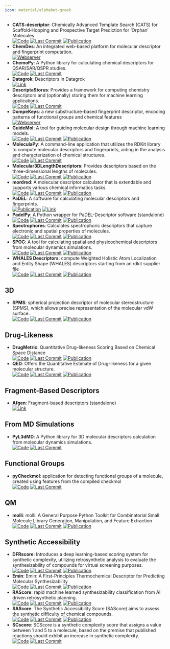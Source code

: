 ```yaml
---
icon: material/alphabet-greek
---
```


- **CATS-descriptor**: Chemically Advanced Template Search (CATS) for Scaffold‐Hopping and Prospective Target Prediction for ‘Orphan’ Molecules  
		[![Code](https://img.shields.io/github/stars/alexarnimueller/cats-descriptor?style=for-the-badge&logo=github)](https://github.com/alexarnimueller/cats-descriptor) [![Last Commit](https://img.shields.io/github/last-commit/alexarnimueller/cats-descriptor?style=for-the-badge&logo=github)](https://github.com/alexarnimueller/cats-descriptor) [![Publication](https://img.shields.io/badge/Publication-Citations:138-blue?style=for-the-badge&logo=bookstack)](https://doi.org/10.1002%2Fminf.201200141) 
- **ChemDes**: An integrated web-based platform for molecular descriptor and fingerprint computation.  
	[![Webserver](https://img.shields.io/badge/Webserver-online-brightgreen?style=for-the-badge&logo=cachet&logoColor=65FF8F)](http://www.scbdd.com/chemdes/) 
- **ChemoPy**: A Python library for calculating chemical descriptors for QSAR/SAR/QSPR studies.  
		[![Code](https://img.shields.io/github/stars/ifyoungnet/Chemopy?style=for-the-badge&logo=github)](https://github.com/ifyoungnet/Chemopy?tab=readme-ov-file) [![Last Commit](https://img.shields.io/github/last-commit/ifyoungnet/Chemopy?style=for-the-badge&logo=github)](https://github.com/ifyoungnet/Chemopy?tab=readme-ov-file) 
- **Datagrok**: Descriptors in Datagrok  
	[![Link](https://img.shields.io/badge/Link-online-brightgreen?style=for-the-badge&logo=cachet&logoColor=65FF8F)](https://datagrok.ai/help/datagrok/solutions/domains/chem/descriptors) 
- **DescriptaStorus**: Provides a framework for computing chemistry descriptors and (optionally) storing them for machine learning applications.  
		[![Code](https://img.shields.io/github/stars/bp-kelley/descriptastorus?style=for-the-badge&logo=github)](https://github.com/bp-kelley/descriptastorus) [![Last Commit](https://img.shields.io/github/last-commit/bp-kelley/descriptastorus?style=for-the-badge&logo=github)](https://github.com/bp-kelley/descriptastorus) 
- **DompeKeys**: a new substructure-based fingerprint descriptor, encoding patterns of functional groups and chemical features  
	[![Webserver](https://img.shields.io/badge/Webserver-online-brightgreen?style=for-the-badge&logo=cachet&logoColor=65FF8F)](https://dompekeys.exscalate.eu/) 
- **GuideMol**: A tool for guiding molecular design through machine learning models.  
		[![Code](https://img.shields.io/github/stars/jairesdesousa/guidemol?style=for-the-badge&logo=github)](https://github.com/jairesdesousa/guidemol) [![Last Commit](https://img.shields.io/github/last-commit/jairesdesousa/guidemol?style=for-the-badge&logo=github)](https://github.com/jairesdesousa/guidemol) [![Publication](https://img.shields.io/badge/Publication-Citations:3-blue?style=for-the-badge&logo=bookstack)](https://doi.org/10.1002/minf.202300190) 
- **MoleculaPy**: A command-line application that utilizes the RDKit library to compute molecular descriptors and fingerprints, aiding in the analysis and characterization of chemical structures.  
		[![Code](https://img.shields.io/github/stars/kamilpytlak/MoleculaPy?style=for-the-badge&logo=github)](https://github.com/kamilpytlak/MoleculaPy) [![Last Commit](https://img.shields.io/github/last-commit/kamilpytlak/MoleculaPy?style=for-the-badge&logo=github)](https://github.com/kamilpytlak/MoleculaPy) 
- **Molecular3DLengthDescriptors**: Provides descriptors based on the three-dimensional lengths of molecules.  
		[![Code](https://img.shields.io/github/stars/ThomasJewson/Molecular3DLengthDescriptors?style=for-the-badge&logo=github)](https://github.com/ThomasJewson/Molecular3DLengthDescriptors) [![Last Commit](https://img.shields.io/github/last-commit/ThomasJewson/Molecular3DLengthDescriptors?style=for-the-badge&logo=github)](https://github.com/ThomasJewson/Molecular3DLengthDescriptors) [![Publication](https://img.shields.io/badge/Publication-Citations:35-blue?style=for-the-badge&logo=bookstack)](https://doi.org/10.1021/acs.jcim.6b00565) 
- **mordred**: A molecular descriptor calculator that is extendable and supports various chemical informatics tasks.  
		[![Code](https://img.shields.io/github/stars/mordred-descriptor/mordred?style=for-the-badge&logo=github)](https://github.com/mordred-descriptor/mordred) [![Last Commit](https://img.shields.io/github/last-commit/mordred-descriptor/mordred?style=for-the-badge&logo=github)](https://github.com/mordred-descriptor/mordred) [![Publication](https://img.shields.io/badge/Publication-Citations:813-blue?style=for-the-badge&logo=bookstack)](https://doi.org/10.1186/s13321-018-0258-y) 
- **PaDEL**: A software for calculating molecular descriptors and fingerprints.  
	[![Publication](https://img.shields.io/badge/Publication-Citations:2101-blue?style=for-the-badge&logo=bookstack)](https://doi.org/10.1002/jcc.21707) [![Link](https://img.shields.io/badge/Link-online-brightgreen?style=for-the-badge&logo=cachet&logoColor=65FF8F)](http://yapcwsoft.com/dd/padeldescriptor/) 
- **PadelPy**: A Python wrapper for PaDEL-Descriptor software (standalone)  
		[![Code](https://img.shields.io/github/stars/ecrl/padelpy?style=for-the-badge&logo=github)](https://github.com/ecrl/padelpy) [![Last Commit](https://img.shields.io/github/last-commit/ecrl/padelpy?style=for-the-badge&logo=github)](https://github.com/ecrl/padelpy) [![Publication](https://img.shields.io/badge/Publication-Citations:2101-blue?style=for-the-badge&logo=bookstack)](https://doi.org/10.1002/jcc.21707) 
- **Spectrophores**: Calculates spectrophoric descriptors that capture electronic and spatial properties of molecules.  
		[![Code](https://img.shields.io/github/stars/silicos-it/spectrophore?style=for-the-badge&logo=github)](https://github.com/silicos-it/spectrophore) [![Last Commit](https://img.shields.io/github/last-commit/silicos-it/spectrophore?style=for-the-badge&logo=github)](https://github.com/silicos-it/spectrophore) [![Publication](https://img.shields.io/badge/Publication-Citations:14-blue?style=for-the-badge&logo=bookstack)](https://doi.org/10.1186/s13321-018-0268-9) 
- **SPOC**: A tool for calculating spatial and physicochemical descriptors from molecular dynamics simulations.  
		[![Code](https://img.shields.io/github/stars/WhitestoneYang/spoc?style=for-the-badge&logo=github)](https://github.com/WhitestoneYang/spoc) [![Last Commit](https://img.shields.io/github/last-commit/WhitestoneYang/spoc?style=for-the-badge&logo=github)](https://github.com/WhitestoneYang/spoc) [![Publication](https://img.shields.io/badge/Publication-Citations:16-blue?style=for-the-badge&logo=bookstack)](https://doi.org/10.1002/cphc.202200255) 
- **WHALES Descriptors**: compute Weighted Holistic Atom Localization and Entity Shape (WHALES) descriptors starting from an rdkit supplier file  
		[![Code](https://img.shields.io/github/stars/grisoniFr/whales_descriptors?style=for-the-badge&logo=github)](https://github.com/grisoniFr/whales_descriptors) [![Last Commit](https://img.shields.io/github/last-commit/grisoniFr/whales_descriptors?style=for-the-badge&logo=github)](https://github.com/grisoniFr/whales_descriptors) [![Publication](https://img.shields.io/badge/Publication-Citations:N/A-blue?style=for-the-badge&logo=bookstack)](s42004-018-0043-x) 

## **3D**
- **SPMS**: spherical projection descriptor of molecular stereostructure (SPMS), which allows precise representation of the molecular vdW surface.  
		[![Code](https://img.shields.io/github/stars/licheng-xu-echo/SPMS?style=for-the-badge&logo=github)](https://github.com/licheng-xu-echo/SPMS) [![Last Commit](https://img.shields.io/github/last-commit/licheng-xu-echo/SPMS?style=for-the-badge&logo=github)](https://github.com/licheng-xu-echo/SPMS) [![Publication](https://img.shields.io/badge/Publication-Citations:5-blue?style=for-the-badge&logo=bookstack)](https://doi.org/10.1055/s-0040-1705977) 

## **Drug-Likeness**
- **DrugMetric**: Quantitative Drug-likeness Scoring Based on Chemical Space Distance  
		[![Code](https://img.shields.io/github/stars/renly0313/DrugMetric?style=for-the-badge&logo=github)](https://github.com/renly0313/DrugMetric) [![Last Commit](https://img.shields.io/github/last-commit/renly0313/DrugMetric?style=for-the-badge&logo=github)](https://github.com/renly0313/DrugMetric) [![Publication](https://img.shields.io/badge/Publication-Citations:4-blue?style=for-the-badge&logo=bookstack)](https://doi.org/10.1093/bib/bbae321) 
- **QED**: Offers the Quantitative Estimate of Drug-likeness for a given molecular structure.  
		[![Code](https://img.shields.io/github/stars/silicos-it/qed?style=for-the-badge&logo=github)](https://github.com/silicos-it/qed) [![Last Commit](https://img.shields.io/github/last-commit/silicos-it/qed?style=for-the-badge&logo=github)](https://github.com/silicos-it/qed) [![Publication](https://img.shields.io/badge/Publication-Citations:1371-blue?style=for-the-badge&logo=bookstack)](https://doi.org/10.1038/nchem.1243) 

## **Fragment-Based Descriptors**
- **Afgen**: Fragment-based descriptors (standalone)  
	[![Link](https://img.shields.io/badge/Link-offline-red?style=for-the-badge&logo=xamarin&logoColor=red)](http://glaros.dtc.umn.edu/gkhome/afgen/overview) 

## **From MD Simulations**
- **PyL3dMD**: A Python library for 3D molecular descriptors calculation from molecular dynamics simulations.  
		[![Code](https://img.shields.io/github/stars/panwarp/PyL3dMD?style=for-the-badge&logo=github)](https://github.com/panwarp/PyL3dMD) [![Last Commit](https://img.shields.io/github/last-commit/panwarp/PyL3dMD?style=for-the-badge&logo=github)](https://github.com/panwarp/PyL3dMD) 

## **Functional Groups**
- **pyCheckmol**: application for detecting functional groups of a molecule, created using features from the compiled checkmol  
		[![Code](https://img.shields.io/github/stars/jeffrichardchemistry/pyCheckmol?style=for-the-badge&logo=github)](https://github.com/jeffrichardchemistry/pyCheckmol) [![Last Commit](https://img.shields.io/github/last-commit/jeffrichardchemistry/pyCheckmol?style=for-the-badge&logo=github)](https://github.com/jeffrichardchemistry/pyCheckmol) 

## **QM**
- **molli**: molli: A General Purpose Python Toolkit for Combinatorial Small Molecule Library Generation, Manipulation, and Feature Extraction  
		[![Code](https://img.shields.io/github/stars/SEDenmarkLab/molli?style=for-the-badge&logo=github)](https://github.com/SEDenmarkLab/molli) [![Last Commit](https://img.shields.io/github/last-commit/SEDenmarkLab/molli?style=for-the-badge&logo=github)](https://github.com/SEDenmarkLab/molli) [![Publication](https://img.shields.io/badge/Publication-Citations:0-blue?style=for-the-badge&logo=bookstack)](https://doi.org/10.1021/acs.jcim.4c00424) 

## **Synthetic Accessibility**
- **DFRscore**: Introduces a deep learning-based scoring system for synthetic complexity, utilizing retrosynthetic analysis to evaluate the synthesizability of compounds for virtual screening purposes.  
		[![Code](https://img.shields.io/github/stars/Hwoo-Kim/DFRscore?style=for-the-badge&logo=github)](https://github.com/Hwoo-Kim/DFRscore) [![Last Commit](https://img.shields.io/github/last-commit/Hwoo-Kim/DFRscore?style=for-the-badge&logo=github)](https://github.com/Hwoo-Kim/DFRscore) [![Publication](https://img.shields.io/badge/Publication-Citations:5-blue?style=for-the-badge&logo=bookstack)](https://doi.org/10.1021/acs.jcim.3c01134) 
- **Emin**: Emin: A First-Principles Thermochemical Descriptor for Predicting Molecular Synthesizability  
		[![Code](https://img.shields.io/github/stars/andrewlee1030/Emin-A-First-Principles-Thermochemical-Descriptor-for-Predicting-Molecular-Synthesizability?style=for-the-badge&logo=github)](https://github.com/andrewlee1030/Emin-A-First-Principles-Thermochemical-Descriptor-for-Predicting-Molecular-Synthesizability) [![Last Commit](https://img.shields.io/github/last-commit/andrewlee1030/Emin-A-First-Principles-Thermochemical-Descriptor-for-Predicting-Molecular-Synthesizability?style=for-the-badge&logo=github)](https://github.com/andrewlee1030/Emin-A-First-Principles-Thermochemical-Descriptor-for-Predicting-Molecular-Synthesizability) [![Publication](https://img.shields.io/badge/Publication-Citations:0-blue?style=for-the-badge&logo=bookstack)](https://doi.org/10.1021/acs.jcim.3c01583) 
- **RAScore**: rapid machine learned synthesizability classification from AI driven retrosynthetic planning.  
		[![Code](https://img.shields.io/github/stars/reymond-group/RAscore?style=for-the-badge&logo=github)](https://github.com/reymond-group/RAscore) [![Last Commit](https://img.shields.io/github/last-commit/reymond-group/RAscore?style=for-the-badge&logo=github)](https://github.com/reymond-group/RAscore) [![Publication](https://img.shields.io/badge/Publication-Citations:85-blue?style=for-the-badge&logo=bookstack)](https://doi.org/10.1039/d0sc05401a) 
- **SAScore**: The Synthetic Accessibility Score (SAScore) aims to assess the synthetic difficulty of chemical compounds.  
		[![Code](https://img.shields.io/github/stars/rdkit/rdkit?style=for-the-badge&logo=github)](https://github.com/rdkit/rdkit/tree/master/Contrib/SA_Score) [![Last Commit](https://img.shields.io/github/last-commit/rdkit/rdkit?style=for-the-badge&logo=github)](https://github.com/rdkit/rdkit/tree/master/Contrib/SA_Score) [![Publication](https://img.shields.io/badge/Publication-Citations:965-blue?style=for-the-badge&logo=bookstack)](https://doi.org/10.1186/1758-2946-1-8) 
- **SCscore**: SCScore is a synthetic complexity score that assigns a value between 1 and 5 to a molecule, based on the premise that published reactions should exhibit an increase in synthetic complexity.  
		[![Code](https://img.shields.io/github/stars/connorcoley/scscore?style=for-the-badge&logo=github)](https://github.com/connorcoley/scscore) [![Last Commit](https://img.shields.io/github/last-commit/connorcoley/scscore?style=for-the-badge&logo=github)](https://github.com/connorcoley/scscore) 
